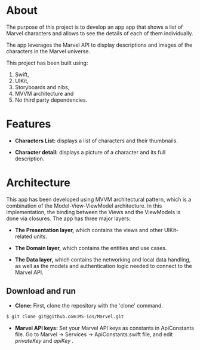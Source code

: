 # About

The purpose of this project is to develop an app app that shows a list of Marvel characters and allows to see the details of each of them individually.

The app leverages the Marvel API to display descriptions and images of the characters in the Marvel universe.

This project has been built using:
  1. Swift,
  2. UIKit, 
  3. Storyboards and nibs,
  4. MVVM architecture and
  5. No third party dependencies.


# Features
- **Characters List:** displays a list of characters and their thumbnails.

- **Character detail:** displays a picture of a character and its full description.

# Architecture
This app has been developed using MVVM architectural pattern, which is a combination of the Model-View-ViewModel architecture. In this implementation, the binding between the Views and the ViewModels is done via closures. The app has three major layers:

- **The Presentation layer,** which contains the views and other UIKit-related units.

- **The Domain layer,** which contains the entities and use cases.

- **The Data layer,** which contains the networking and local data handling, as well as the models and authentication logic needed to connect to the Marvel API.

## Download and run
- **Clone:** First, clone the repository with the 'clone' command.

```sh
$ git clone git@github.com:MS-ios/Marvel.git
```

- **Marvel API keys:** Set your Marvel API keys as constants in ApiConstants file. Go to Marvel -> Services -> ApiConstants.swift file, and edit _privateKey_ and _apiKey_ .
